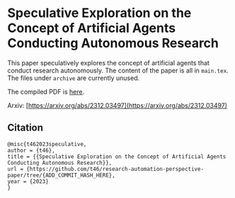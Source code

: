 # Speculative Exploration on the Concept of Artificial Agents Conducting Autonomous Research

This paper speculatively explores the concept of artificial agents that conduct research autonomously. The content of the paper is all in `main.tex`. The files under `archive` are currently unused.

The compiled PDF is [here](https://github.com/t46/research-automation-perspective-paper/blob/gh-pages/main.pdf).

Arxiv: [https://arxiv.org/abs/2312.03497](https://arxiv.org/abs/2312.03497)

## Citation

```
@misc{t462023speculative,
author = {t46},
title = {{Speculative Exploration on the Concept of Artificial Agents Conducting Autonomous Research}},
url = {https://github.com/t46/research-automation-perspective-paper/tree/{ADD_COMMIT_HASH_HERE},
year = {2023}
}
```